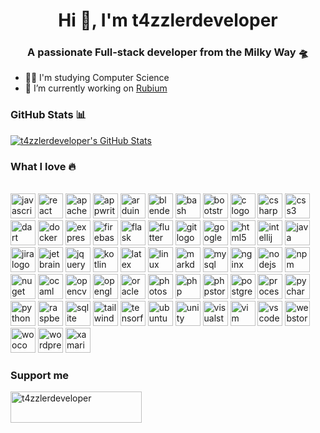 <h1 align="center">Hi 👋, I'm t4zzlerdeveloper</h1>
<h3 align="center">A passionate Full-stack developer from the Milky Way 🛸</h3>

- 🧑‍🏫 I'm studying Computer Science
- 🔭 I’m currently working on [Rubium](https://github.com/t4zzlerdeveloper/rubium)

<h3 align="left">GitHub Stats 📊</h3>

[![t4zzlerdeveloper's GitHub Stats](https://github-readme-stats.vercel.app/api?username=t4zzlerdeveloper&show_icons=true&theme=aura_dark&hide_border=true)](https://github.com/t4zzlerdeveloper)



<h3 align="left">What I love 🔥</h3>

<br clear="both">

<div align="left">
<img src="https://cdn.jsdelivr.net/gh/devicons/devicon/icons/javascript/javascript-original.svg" height="40" alt="javascript logo" />
<img src="https://cdn.jsdelivr.net/gh/devicons/devicon/icons/react/react-original.svg" height="40" alt="react logo" />
<img src="https://cdn.jsdelivr.net/gh/devicons/devicon/icons/apache/apache-original.svg" height="40" alt="apache logo" />
<img src="https://cdn.jsdelivr.net/gh/devicons/devicon/icons/appwrite/appwrite-original.svg" height="40" alt="appwrite logo" />
<img src="https://cdn.jsdelivr.net/gh/devicons/devicon/icons/arduino/arduino-original.svg" height="40" alt="arduino logo" />
<img src="https://cdn.jsdelivr.net/gh/devicons/devicon/icons/blender/blender-original.svg" height="40" alt="blender logo" />
<img src="https://cdn.jsdelivr.net/gh/devicons/devicon/icons/bash/bash-original.svg" height="40" alt="bash logo" />
<img src="https://cdn.jsdelivr.net/gh/devicons/devicon/icons/bootstrap/bootstrap-original.svg" height="40" alt="bootstrap logo" />
<img src="https://cdn.jsdelivr.net/gh/devicons/devicon/icons/c/c-original.svg" height="40" alt="c logo" />
<img src="https://cdn.jsdelivr.net/gh/devicons/devicon/icons/csharp/csharp-original.svg" height="40" alt="csharp logo" />
<img src="https://cdn.jsdelivr.net/gh/devicons/devicon/icons/css3/css3-original.svg" height="40" alt="css3 logo" />
<img src="https://cdn.jsdelivr.net/gh/devicons/devicon/icons/dart/dart-original.svg" height="40" alt="dart logo" />
<img src="https://cdn.jsdelivr.net/gh/devicons/devicon/icons/docker/docker-original.svg" height="40" alt="docker logo" />
<img src="https://cdn.jsdelivr.net/gh/devicons/devicon/icons/express/express-original.svg" height="40" alt="express logo" />
<img src="https://cdn.jsdelivr.net/gh/devicons/devicon/icons/firebase/firebase-plain.svg" height="40" alt="firebase logo" />
<img src="https://cdn.jsdelivr.net/gh/devicons/devicon/icons/flask/flask-original.svg" height="40" alt="flask logo" />
<img src="https://cdn.jsdelivr.net/gh/devicons/devicon/icons/flutter/flutter-original.svg" height="40" alt="flutter logo" />
<img src="https://cdn.jsdelivr.net/gh/devicons/devicon/icons/git/git-original.svg" height="40" alt="git logo" />
<img src="https://cdn.jsdelivr.net/gh/devicons/devicon/icons/googlecloud/googlecloud-original.svg" height="40" alt="googlecloud logo" />
<img src="https://cdn.jsdelivr.net/gh/devicons/devicon/icons/html5/html5-original.svg" height="40" alt="html5 logo" />
<img src="https://cdn.jsdelivr.net/gh/devicons/devicon/icons/intellij/intellij-original.svg" height="40" alt="intellij logo" />
<img src="https://cdn.jsdelivr.net/gh/devicons/devicon/icons/java/java-original.svg" height="40" alt="java logo" />
<img src="https://cdn.jsdelivr.net/gh/devicons/devicon/icons/jira/jira-original.svg" height="40" alt="jira logo" />
<img src="https://cdn.jsdelivr.net/gh/devicons/devicon/icons/jetbrains/jetbrains-original.svg" height="40" alt="jetbrains logo" />
<img src="https://cdn.jsdelivr.net/gh/devicons/devicon/icons/jquery/jquery-original.svg" height="40" alt="jquery logo" />
<img src="https://cdn.jsdelivr.net/gh/devicons/devicon/icons/kotlin/kotlin-original.svg" height="40" alt="kotlin logo" />
<img src="https://cdn.jsdelivr.net/gh/devicons/devicon/icons/latex/latex-original.svg" height="40" alt="latex logo" />
<img src="https://cdn.jsdelivr.net/gh/devicons/devicon/icons/linux/linux-original.svg" height="40" alt="linux logo" />
<img src="https://cdn.jsdelivr.net/gh/devicons/devicon/icons/markdown/markdown-original.svg" height="40" alt="markdown logo" />
<img src="https://cdn.jsdelivr.net/gh/devicons/devicon/icons/mysql/mysql-original.svg" height="40" alt="mysql logo" />
<img src="https://cdn.jsdelivr.net/gh/devicons/devicon/icons/nginx/nginx-original.svg" height="40" alt="nginx logo" />
<img src="https://cdn.jsdelivr.net/gh/devicons/devicon/icons/nodejs/nodejs-original.svg" height="40" alt="nodejs logo" />
<img src="https://cdn.jsdelivr.net/gh/devicons/devicon/icons/npm/npm-original-wordmark.svg" height="40" alt="npm logo" />
<img src="https://cdn.jsdelivr.net/gh/devicons/devicon/icons/nuget/nuget-original.svg" height="40" alt="nuget logo" />
<img src="https://cdn.jsdelivr.net/gh/devicons/devicon/icons/ocaml/ocaml-original.svg" height="40" alt="ocaml logo" />
<img src="https://cdn.jsdelivr.net/gh/devicons/devicon/icons/opencv/opencv-original.svg" height="40" alt="opencv logo" />
<img src="https://cdn.jsdelivr.net/gh/devicons/devicon/icons/opengl/opengl-original.svg" height="40" alt="opengl logo" />
<img src="https://cdn.jsdelivr.net/gh/devicons/devicon/icons/oracle/oracle-original.svg" height="40" alt="oracle logo" />
<img src="https://cdn.jsdelivr.net/gh/devicons/devicon/icons/photoshop/photoshop-plain.svg" height="40" alt="photoshop logo" />
<img src="https://cdn.jsdelivr.net/gh/devicons/devicon/icons/php/php-original.svg" height="40" alt="php logo" />
<img src="https://cdn.jsdelivr.net/gh/devicons/devicon/icons/phpstorm/phpstorm-original.svg" height="40" alt="phpstorm logo" />
<img src="https://cdn.jsdelivr.net/gh/devicons/devicon/icons/postgresql/postgresql-original.svg" height="40" alt="postgresql logo" />
<img src="https://cdn.jsdelivr.net/gh/devicons/devicon/icons/processing/processing-original.svg" height="40" alt="processing logo" />
<img src="https://cdn.jsdelivr.net/gh/devicons/devicon/icons/pycharm/pycharm-original.svg" height="40" alt="pycharm logo" />
<img src="https://cdn.jsdelivr.net/gh/devicons/devicon/icons/python/python-original.svg" height="40" alt="python logo" />
<img src="https://cdn.jsdelivr.net/gh/devicons/devicon/icons/raspberrypi/raspberrypi-original.svg" height="40" alt="raspberrypi logo" />
<img src="https://cdn.jsdelivr.net/gh/devicons/devicon/icons/sqlite/sqlite-original.svg" height="40" alt="sqlite logo" />
<img src="https://cdn.jsdelivr.net/gh/devicons/devicon/icons/tailwindcss/tailwindcss-original-wordmark.svg" height="40" alt="tailwindcss logo" />
<img src="https://cdn.jsdelivr.net/gh/devicons/devicon/icons/tensorflow/tensorflow-original.svg" height="40" alt="tensorflow logo" />
<img src="https://cdn.jsdelivr.net/gh/devicons/devicon/icons/ubuntu/ubuntu-plain.svg" height="40" alt="ubuntu logo" />
<img src="https://cdn.jsdelivr.net/gh/devicons/devicon/icons/unity/unity-original.svg" height="40" alt="unity logo" />
<img src="https://cdn.jsdelivr.net/gh/devicons/devicon/icons/visualstudio/visualstudio-plain.svg" height="40" alt="visualstudio logo" />
<img src="https://cdn.jsdelivr.net/gh/devicons/devicon/icons/vim/vim-original.svg" height="40" alt="vim logo" />
<img src="https://cdn.jsdelivr.net/gh/devicons/devicon/icons/vscode/vscode-original.svg" height="40" alt="vscode logo" />
<img src="https://cdn.jsdelivr.net/gh/devicons/devicon/icons/webstorm/webstorm-original.svg" height="40" alt="webstorm logo" />
<img src="https://cdn.jsdelivr.net/gh/devicons/devicon/icons/woocommerce/woocommerce-original.svg" height="40" alt="woocommerce logo" />
<img src="https://cdn.jsdelivr.net/gh/devicons/devicon/icons/wordpress/wordpress-original.svg" height="40" alt="wordpress logo" />
<img src="https://cdn.jsdelivr.net/gh/devicons/devicon/icons/xamarin/xamarin-original.svg" height="40" alt="xamarin logo" />

</div>

<h3 align="left">Support me</h3>
<p><a href="https://www.buymeacoffee.com/t4zzlerdeveloper"> <img align="left" src="https://cdn.buymeacoffee.com/buttons/v2/default-yellow.png" height="50" width="210" alt="t4zzlerdeveloper" /></a></p><br><br>
